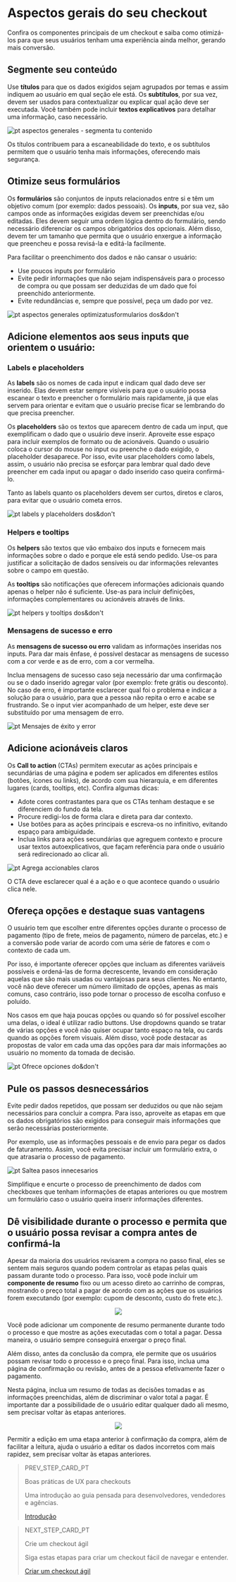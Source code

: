 # Aspectos gerais do seu checkout 

Confira os componentes principais de um checkout e saiba como otimizá-los para que seus usuários tenham uma experiência ainda melhor, gerando mais conversão.

## Segmente seu conteúdo

Use **títulos** para que os dados exigidos sejam agrupados por temas e assim indiquem ao usuário em qual  seção ele está. Os **subtítulos**, por sua vez, devem ser usados para contextualizar ou explicar qual ação deve ser executada. Você também pode incluir **textos explicativos** para detalhar uma informação, caso necessário.

![pt aspectos generales - segmenta tu contenido](/images/best-practices-guide/PortAspectosGeneralesSegmentaTuContenido.png)

Os títulos contribuem para a escaneabilidade do texto, e os subtítulos permitem que o usuário tenha mais informações, oferecendo mais segurança.

## Otimize seus formulários

Os **formulários** são conjuntos de inputs relacionados entre si e têm um objetivo comum (por exemplo: dados pessoais). Os **inputs**, por sua vez, são campos onde as informações exigidas devem ser preenchidas e/ou editadas. Eles devem seguir uma ordem lógica dentro do formulário, sendo necessário diferenciar os campos obrigatórios dos opcionais. Além disso, devem ter um tamanho que permita que o usuário enxergue a informação que preencheu e possa revisá-la e editá-la facilmente.

Para facilitar o preenchimento dos dados e não cansar o usuário:

* Use poucos inputs por formulário
* Evite pedir informações que não sejam indispensáveis para o processo de compra ou que possam ser deduzidas de um dado que foi preenchido anteriormente.
* Evite redundâncias e, sempre que possível, peça um dado por vez. 

![pt aspectos generales optimizatusformularios dos&don't](/images/best-practices-guide/PortAspectosGeneralesOptimizaTusFormulariosDoDont.png)

## Adicione elementos aos seus inputs que orientem o usuário:  

### Labels e placeholders

As **labels** são os nomes de cada input e indicam qual dado deve ser inserido. Elas devem estar sempre visíveis para que o usuário possa escanear o texto e preencher o formulário mais rapidamente, já que elas servem para orientar e evitam que o usuário precise ficar se lembrando do que precisa preencher. 

Os **placeholders** são os textos que aparecem dentro de cada um input, que exemplificam o dado que o usuário deve inserir. Aproveite esse espaço para incluir exemplos de formato ou de acionáveis. Quando o usuário coloca o cursor do mouse no input ou preenche o dado exigido, o placeholder desaparece. Por isso, evite usar placeholders como labels, assim, o usuário não precisa se esforçar para lembrar qual dado deve preencher em cada input ou apagar o dado inserido caso queira confirmá-lo.

Tanto as labels quanto os placeholders devem ser curtos, diretos e claros, para evitar que o usuário cometa erros.

![pt labels y placeholders dos&don't](/images/best-practices-guide/PortAspectosGeneralesLabelsPlaceholdersDoDont.png)

### Helpers e tooltips

Os **helpers** são textos que vão embaixo dos inputs e fornecem mais informações sobre o dado e porque ele está sendo pedido. Use-os para justificar a solicitação de dados sensíveis ou dar informações relevantes sobre o campo em questão. 

As **tooltips** são notificações que oferecem informações adicionais quando apenas o helper não é suficiente. Use-as para incluir definições, informações complementares ou acionáveis através de links. 

![pt helpers y tooltips dos&don't](/images/best-practices-guide/PortAspectosGeneralesHelpersTooltip.png)

### Mensagens de sucesso e erro

As **mensagens de sucesso ou erro** validam as informações inseridas nos inputs. Para dar mais ênfase, é possível destacar as mensagens de sucesso com a cor verde e as de erro, com a cor vermelha. 

Inclua mensagens de sucesso caso seja necessário dar uma confirmação ou se o dado inserido agregar valor (por exemplo: frete grátis ou desconto). No caso de erro, é importante esclarecer qual foi o problema e indicar a solução para o usuário, para que a pessoa não repita o erro e acabe se frustrando. Se o input vier acompanhado de um helper, este deve ser substituído por uma mensagem de erro.
 
![pt Mensajes de éxito y error](/images/best-practices-guide/PortAspectosGeneralesMsjErrorDoDont.png)

## Adicione acionáveis claros

Os **Call to action** (CTAs) permitem executar as ações principais e secundárias de uma página e podem ser aplicados em diferentes estilos (botões, ícones ou links), de acordo com sua hierarquia, e em diferentes lugares (cards, tooltips, etc). Confira algumas dicas: 

* Adote cores contrastantes para que os CTAs tenham destaque e se diferenciem do fundo da tela.
* Procure redigi-los de forma clara e direta para dar contexto. 
* Use botões para as ações principais e escreva-os no infinitivo, evitando espaço para ambiguidade. 
* Inclua links para ações secundárias que agreguem contexto e procure usar textos autoexplicativos, que façam referência para onde o usuário será redirecionado ao clicar ali. 

![pt Agrega accionables claros](/images/best-practices-guide/PortAspectosGeneralesAccionablesClaros.png)

O CTA deve esclarecer qual é a ação e o que acontece quando o usuário clica nele.

## Ofereça opções e destaque suas vantagens

O usuário tem que escolher entre diferentes opções durante o processo de pagamento (tipo de frete, meios de pagamento, número de parcelas, etc.) e a conversão pode variar de acordo com uma série de fatores e com o contexto de cada um. 

Por isso, é importante oferecer opções que incluam as diferentes variáveis possíveis e ordená-las de forma decrescente, levando em consideração aquelas que são mais usadas ou vantajosas para seus clientes. No entanto, você não deve oferecer um número ilimitado de opções, apenas as mais comuns, caso contrário, isso pode tornar o processo de escolha confuso e poluído. 

Nos casos em que haja poucas opções ou quando só for possível escolher uma delas, o ideal é utilizar radio buttons. Use dropdowns quando se tratar de várias opções e você não quiser ocupar tanto espaço na tela, ou cards quando as opções forem visuais. Além disso, você pode destacar as propostas de valor em cada uma das opções para dar mais informações ao usuário no momento da tomada de decisão.

![pt Ofrece opciones do&don't](/images/best-practices-guide/PortAspectosGeneralesOfreceOpcionesDoDont.png)

## Pule os passos desnecessários

Evite pedir dados repetidos, que possam ser deduzidos ou que não sejam necessários para concluir a compra. Para isso, aproveite as etapas em que os dados obrigatórios são exigidos para conseguir mais informações que serão necessárias posteriormente.

Por exemplo, use as informações pessoais e de envio para pegar os dados de faturamento. Assim, você evita precisar incluir um formulário extra, o que atrasaria o processo de pagamento. 

![pt Saltea pasos innecesarios](/images/best-practices-guide/PortAspectosGeneralesSalteaPasosInnecesarios.png)

Simplifique e encurte o processo de preenchimento de dados com checkboxes que tenham informações de etapas anteriores ou que mostrem um formulário caso o usuário queira inserir informações diferentes.

## Dê visibilidade durante o processo e permita que o usuário possa revisar a compra antes de confirmá-la

Apesar da maioria dos usuários revisarem a compra no passo final, eles se sentem mais seguros quando podem controlar as etapas pelas quais passam durante todo o processo. Para isso, você pode incluir um **componente de resumo** fixo ou um acesso direto ao carrinho de compras, mostrando o preço total a pagar de acordo com as ações que os usuários forem executando (por exemplo: cupom de desconto, custo do frete etc.).

<p align="center">
<img src="https://http2.mlstatic.com/storage/dx-devsite/docs-assets/images/best-practices-guide/EngAspectosGeneralesConfirmaTuCompra.gif?v=3.46.1-rc-6">
</p>

Você pode adicionar um componente de resumo permanente durante todo o processo e que mostre as ações executadas com o total a pagar. Dessa maneira, o usuário sempre conseguirá enxergar o preço final.

Além disso, antes da conclusão da compra, ele permite que os usuários possam revisar todo o processo e o preço final. Para isso, inclua uma página de confirmação ou revisão, antes de a pessoa efetivamente fazer o pagamento. 

Nesta página, inclua um resumo de todas as decisões tomadas e as informações preenchidas, além de discriminar o valor total a pagar. É importante dar a possibilidade de o usuário editar qualquer dado ali mesmo, sem precisar voltar às etapas anteriores.

<p align="center">
<img src="https://http2.mlstatic.com/storage/dx-devsite/docs-assets/images/best-practices-guide/PortAspectosGeneralesConfirmaTuCompra.gif?v=3.46.1-rc-6">
</p>

Permitir a edição em uma etapa anterior à confirmação da compra, além de facilitar a leitura, ajuda o usuário a editar os dados incorretos com mais rapidez, sem precisar voltar às etapas anteriores. 

> PREV_STEP_CARD_PT
>
> Boas práticas de UX para checkouts
>
> Uma introdução ao guia pensada para desenvolvedores, vendedores e agências.
>
> [Introdução](https://www.mercadopago[FAKER][URL][DOMAIN]/developers/pt/guides/resources/best-practices-guide/introduction)

> NEXT_STEP_CARD_PT
>
> Crie um checkout ágil
>
> Siga estas etapas para criar um checkout fácil de navegar e entender.
>
> [Criar um checkout ágil ](https://www.mercadopago[FAKER][URL][DOMAIN]/developers/pt/guides/resources/best-practices-guide/easier-conversions)
